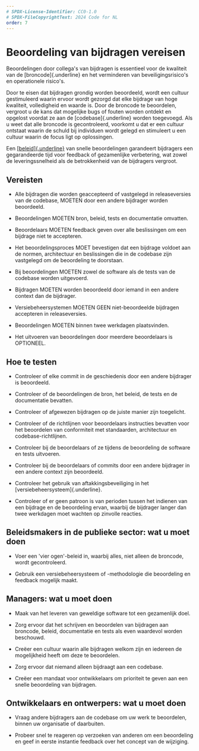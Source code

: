 ```yaml
---
# SPDX-License-Identifier: CC0-1.0
# SPDX-FileCopyrightText: 2024 Code for NL
order: 7
---
```


# Beoordeling van bijdragen vereisen

Beoordelingen door collega\'s van bijdragen is essentieel voor de kwaliteit van de [broncode]{.underline} en het verminderen van beveiligingsrisico\'s en operationele risico\'s.

Door te eisen dat bijdragen grondig worden beoordeeld, wordt een cultuur gestimuleerd waarin ervoor wordt gezorgd dat elke bijdrage van hoge kwaliteit, volledigheid en waarde is. Door de broncode te beoordelen, vergroot u de kans dat mogelijke bugs of fouten worden ontdekt en opgelost voordat ze aan de [codebase]{.underline} worden toegevoegd. Als u weet dat alle broncode is gecontroleerd, voorkomt u dat er een cultuur ontstaat waarin de schuld bij individuen wordt gelegd en stimuleert u een cultuur waarin de focus ligt op oplossingen.

Een [[beleid]{.underline}][1] van snelle beoordelingen garandeert bijdragers een gegarandeerde tijd voor feedback of gezamenlijke verbetering, wat zowel de leveringssnelheid als de betrokkenheid van de bijdragers vergroot.

## Vereisten

-   Alle bijdragen die worden geaccepteerd of vastgelegd in releaseversies van de codebase, MOETEN door een andere bijdrager worden beoordeeld.

-   Beoordelingen MOETEN bron, beleid, tests en documentatie omvatten.

-   Beoordelaars MOETEN feedback geven over alle beslissingen om een bijdrage niet te accepteren.

-   Het beoordelingsproces MOET bevestigen dat een bijdrage voldoet aan de normen, architectuur en beslissingen die in de codebase zijn vastgelegd om de beoordeling te doorstaan.

-   Bij beoordelingen MOETEN zowel de software als de tests van de codebase worden uitgevoerd.

-   Bijdragen MOETEN worden beoordeeld door iemand in een andere context dan de bijdrager.

-   Versiebeheersystemen MOETEN GEEN niet-beoordeelde bijdragen accepteren in releaseversies.

-   Beoordelingen MOETEN binnen twee werkdagen plaatsvinden.

-   Het uitvoeren van beoordelingen door meerdere beoordelaars is OPTIONEEL.

## Hoe te testen

-   Controleer of elke commit in de geschiedenis door een andere bijdrager is beoordeeld.

-   Controleer of de beoordelingen de bron, het beleid, de tests en de documentatie bevatten.

-   Controleer of afgewezen bijdragen op de juiste manier zijn toegelicht.

-   Controleer of de richtlijnen voor beoordelaars instructies bevatten voor het beoordelen van conformiteit met standaarden, architectuur en codebase-richtlijnen.

-   Controleer bij de beoordelaars of ze tijdens de beoordeling de software en tests uitvoeren.

-   Controleer bij de beoordelaars of commits door een andere bijdrager in een andere context zijn beoordeeld.

-   Controleer het gebruik van aftakkingsbeveiliging in het [versiebeheersysteem]{.underline}.

-   Controleer of er geen patroon is van perioden tussen het indienen van een bijdrage en de beoordeling ervan, waarbij de bijdrager langer dan twee werkdagen moet wachten op zinvolle reacties.

## Beleidsmakers in de publieke sector: wat u moet doen

-   Voer een \'vier ogen\'-beleid in, waarbij alles, niet alleen de broncode, wordt gecontroleerd.

-   Gebruik een versiebeheersysteem of -methodologie die beoordeling en feedback mogelijk maakt.

## Managers: wat u moet doen

-   Maak van het leveren van geweldige software tot een gezamenlijk doel.

-   Zorg ervoor dat het schrijven en beoordelen van bijdragen aan broncode, beleid, documentatie en tests als even waardevol worden beschouwd.

-   Creëer een cultuur waarin alle bijdragen welkom zijn en iedereen de mogelijkheid heeft om deze te beoordelen.

-   Zorg ervoor dat niemand alleen bijdraagt aan een codebase.

-   Creëer een mandaat voor ontwikkelaars om prioriteit te geven aan een snelle beoordeling van bijdragen.

## Ontwikkelaars en ontwerpers: wat u moet doen

-   Vraag andere bijdragers aan de codebase om uw werk te beoordelen, binnen uw organisatie of daarbuiten.

-   Probeer snel te reageren op verzoeken van anderen om een beoordeling en geef in eerste instantie feedback over het concept van de wijziging.

  [1]: https://standard.publiccode.net/glossary.html#policy
